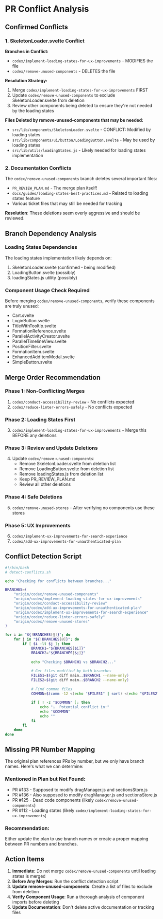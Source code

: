 # PR Conflict Analysis

## Confirmed Conflicts

### 1. SkeletonLoader.svelte Conflict
**Branches in Conflict:**
- `codex/implement-loading-states-for-ux-improvements` - MODIFIES the file
- `codex/remove-unused-components` - DELETES the file

**Resolution Strategy:**
1. Merge `codex/implement-loading-states-for-ux-improvements` FIRST
2. Update `codex/remove-unused-components` to exclude SkeletonLoader.svelte from deletion
3. Review other components being deleted to ensure they're not needed by the loading states

**Files Deleted by remove-unused-components that may be needed:**
- `src/lib/components/SkeletonLoader.svelte` - CONFLICT: Modified by loading states
- `src/lib/components/ui/button/LoadingButton.svelte` - May be used by loading states
- `src/lib/utils/loadingStates.js` - Likely needed for loading states implementation

### 2. Documentation Conflicts
The `codex/remove-unused-components` branch deletes several important files:
- `PR_REVIEW_PLAN.md` - The merge plan itself!
- `docs/guides/loading-states-best-practices.md` - Related to loading states feature
- Various ticket files that may still be needed for tracking

**Resolution:** These deletions seem overly aggressive and should be reviewed.

## Branch Dependency Analysis

### Loading States Dependencies
The loading states implementation likely depends on:
1. SkeletonLoader.svelte (confirmed - being modified)
2. LoadingButton.svelte (possibly)
3. loadingStates.js utility (possibly)

### Component Usage Check Required
Before merging `codex/remove-unused-components`, verify these components are truly unused:
- Cart.svelte
- LoginButton.svelte
- TitleWithTooltip.svelte
- FormationReference.svelte
- ParallelActivityCreator.svelte
- ParallelTimelineView.svelte
- PositionFilter.svelte
- FormationItem.svelte
- EnhancedAddItemModal.svelte
- SimpleButton.svelte

## Merge Order Recommendation

### Phase 1: Non-Conflicting Merges
1. `codex/conduct-accessibility-review` - No conflicts expected
2. `codex/reduce-linter-errors-safely` - No conflicts expected

### Phase 2: Loading States First
3. `codex/implement-loading-states-for-ux-improvements` - Merge this BEFORE any deletions

### Phase 3: Review and Update Deletions
4. Update `codex/remove-unused-components`:
   - Remove SkeletonLoader.svelte from deletion list
   - Remove LoadingButton.svelte from deletion list
   - Remove loadingStates.js from deletion list
   - Keep PR_REVIEW_PLAN.md
   - Review all other deletions

### Phase 4: Safe Deletions
5. `codex/remove-unused-stores` - After verifying no components use these stores

### Phase 5: UX Improvements
6. `codex/implement-ux-improvements-for-search-experience`
7. `codex/add-ux-improvements-for-unauthenticated-plan`

## Conflict Detection Script

```bash
#!/bin/bash
# detect-conflicts.sh

echo "Checking for conflicts between branches..."

BRANCHES=(
    "origin/codex/remove-unused-components"
    "origin/codex/implement-loading-states-for-ux-improvements"
    "origin/codex/conduct-accessibility-review"
    "origin/codex/add-ux-improvements-for-unauthenticated-plan"
    "origin/codex/implement-ux-improvements-for-search-experience"
    "origin/codex/reduce-linter-errors-safely"
    "origin/codex/remove-unused-stores"
)

for i in "${!BRANCHES[@]}"; do
    for j in "${!BRANCHES[@]}"; do
        if [ $i -lt $j ]; then
            BRANCH1="${BRANCHES[$i]}"
            BRANCH2="${BRANCHES[$j]}"
            
            echo "Checking $BRANCH1 vs $BRANCH2..."
            
            # Get files modified by both branches
            FILES1=$(git diff main..$BRANCH1 --name-only)
            FILES2=$(git diff main..$BRANCH2 --name-only)
            
            # Find common files
            COMMON=$(comm -12 <(echo "$FILES1" | sort) <(echo "$FILES2" | sort))
            
            if [ ! -z "$COMMON" ]; then
                echo "⚠️  Potential conflict in:"
                echo "$COMMON"
                echo ""
            fi
        fi
    done
done
```

## Missing PR Number Mapping

The original plan references PRs by number, but we only have branch names. Here's what we can determine:

### Mentioned in Plan but Not Found:
- PR #133 - Supposed to modify dragManager.js and sectionsStore.js
- PR #136 - Also supposed to modify dragManager.js and sectionsStore.js
- PR #125 - Dead code components (likely `codex/remove-unused-components`)
- PR #112 - Loading states (likely `codex/implement-loading-states-for-ux-improvements`)

### Recommendation:
Either update the plan to use branch names or create a proper mapping between PR numbers and branches.

## Action Items

1. **Immediate**: Do not merge `codex/remove-unused-components` until loading states is merged
2. **Before Any Merges**: Run the conflict detection script
3. **Update remove-unused-components**: Create a list of files to exclude from deletion
4. **Verify Component Usage**: Run a thorough analysis of component imports before deleting
5. **Update Documentation**: Don't delete active documentation or tracking files